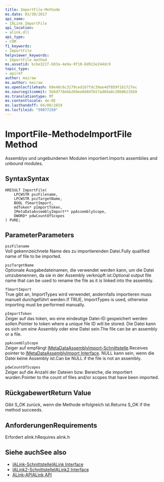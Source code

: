 ```yaml
---
title: ImportFile-Methode
ms.date: 03/30/2017
api_name:
- IALink.ImportFile
api_location:
- alink.dll
api_type:
- COM
f1_keywords:
- ImportFile
helpviewer_keywords:
- ImportFile method
ms.assetid: bcbe321f-b83a-4e9a-9f10-8d913e244dc9
topic_type:
- apiref
author: mairaw
ms.author: mairaw
ms.openlocfilehash: 69e48c6c3179ced167fdc39ae4df859f161727ec
ms.sourcegitcommit: 5b6d778ebb269ee6684fb57ad69a8c28b06235b9
ms.translationtype: MT
ms.contentlocale: de-DE
ms.lasthandoff: 04/08/2019
ms.locfileid: "59077250"
---
```

# <a name="importfile-method"></a><span data-ttu-id="dfefb-102">ImportFile-Methode</span><span class="sxs-lookup"><span data-stu-id="dfefb-102">ImportFile Method</span></span>
<span data-ttu-id="dfefb-103">Assemblys und ungebundenen Modulen importiert.</span><span class="sxs-lookup"><span data-stu-id="dfefb-103">Imports assemblies and unbound modules.</span></span>  
  
## <a name="syntax"></a><span data-ttu-id="dfefb-104">Syntax</span><span class="sxs-lookup"><span data-stu-id="dfefb-104">Syntax</span></span>  
  
```  
HRESULT ImportFile(  
    LPCWSTR pszFilename,  
    LPCWSTR pszTargetName,  
    BOOL fSmartImport,  
    mdToken* pImportToken,  
    IMetaDataAssemblyImport** ppAssemblyScope,  
    DWORD* pdwCountOfScopes  
) PURE;  
```  
  
## <a name="parameters"></a><span data-ttu-id="dfefb-105">Parameter</span><span class="sxs-lookup"><span data-stu-id="dfefb-105">Parameters</span></span>  
 `pszFilename`  
 <span data-ttu-id="dfefb-106">Voll gekennzeichnete Name des zu importierenden Datei.</span><span class="sxs-lookup"><span data-stu-id="dfefb-106">Fully qualified name of file to be imported.</span></span>  
  
 `pszTargetName`  
 <span data-ttu-id="dfefb-107">Optionale Ausgabedateinamen, die verwendet werden kann, um die Datei umzubenennen, da sie in der Assembly verknüpft ist.</span><span class="sxs-lookup"><span data-stu-id="dfefb-107">Optional output file name that can be used to rename the file as it is linked into the assembly.</span></span>  
  
 `fSmartImport`  
 <span data-ttu-id="dfefb-108">True gibt an, ImportTypes wird verwendet, andernfalls importieren muss manuell durchgeführt werden.</span><span class="sxs-lookup"><span data-stu-id="dfefb-108">If TRUE, ImportTypes is used, otherwise importing must be performed manually.</span></span>  
  
 `pImportToken`  
 <span data-ttu-id="dfefb-109">Zeiger auf das token, wo eine eindeutige Datei-ID gespeichert werden sollen.</span><span class="sxs-lookup"><span data-stu-id="dfefb-109">Pointer to token where a unique file ID will be stored.</span></span> <span data-ttu-id="dfefb-110">Die Datei kann es sich um eine Assembly oder eine Datei sein.</span><span class="sxs-lookup"><span data-stu-id="dfefb-110">The file can be an assembly or a file.</span></span>  
  
 `ppAssemblyScope`  
 <span data-ttu-id="dfefb-111">Zeiger auf empfängt [IMetaDataAssemblyImport-Schnittstelle](../../../../docs/framework/unmanaged-api/metadata/imetadataassemblyimport-interface.md).</span><span class="sxs-lookup"><span data-stu-id="dfefb-111">Receives pointer to [IMetaDataAssemblyImport Interface](../../../../docs/framework/unmanaged-api/metadata/imetadataassemblyimport-interface.md).</span></span> <span data-ttu-id="dfefb-112">NULL kann sein, wenn die Datei keine Assembly ist.</span><span class="sxs-lookup"><span data-stu-id="dfefb-112">Can be NULL if the file is not an assembly.</span></span>  
  
 `pdwCountOfScopes`  
 <span data-ttu-id="dfefb-113">Zeiger auf die Anzahl der Dateien bzw. Bereiche, die importiert wurden.</span><span class="sxs-lookup"><span data-stu-id="dfefb-113">Pointer to the count of files and/or scopes that have been imported.</span></span>  
  
## <a name="return-value"></a><span data-ttu-id="dfefb-114">Rückgabewert</span><span class="sxs-lookup"><span data-stu-id="dfefb-114">Return Value</span></span>  
 <span data-ttu-id="dfefb-115">Gibt S_OK zurück, wenn die Methode erfolgreich ist.</span><span class="sxs-lookup"><span data-stu-id="dfefb-115">Returns S_OK if the method succeeds.</span></span>  
  
## <a name="requirements"></a><span data-ttu-id="dfefb-116">Anforderungen</span><span class="sxs-lookup"><span data-stu-id="dfefb-116">Requirements</span></span>  
 <span data-ttu-id="dfefb-117">Erfordert alink.h</span><span class="sxs-lookup"><span data-stu-id="dfefb-117">Requires alink.h</span></span>  
  
## <a name="see-also"></a><span data-ttu-id="dfefb-118">Siehe auch</span><span class="sxs-lookup"><span data-stu-id="dfefb-118">See also</span></span>

- [<span data-ttu-id="dfefb-119">IALink-Schnittstelle</span><span class="sxs-lookup"><span data-stu-id="dfefb-119">IALink Interface</span></span>](../../../../docs/framework/unmanaged-api/alink/ialink-interface.md)
- [<span data-ttu-id="dfefb-120">IALink2-Schnittstelle</span><span class="sxs-lookup"><span data-stu-id="dfefb-120">IALink2 Interface</span></span>](../../../../docs/framework/unmanaged-api/alink/ialink2-interface.md)
- [<span data-ttu-id="dfefb-121">ALink-API</span><span class="sxs-lookup"><span data-stu-id="dfefb-121">ALink API</span></span>](../../../../docs/framework/unmanaged-api/alink/index.md)
